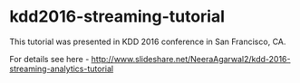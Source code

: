 # kdd2016-streaming-tutorial

This tutorial was presented in KDD 2016 conference in San Francisco, CA.

For details see here - http://www.slideshare.net/NeeraAgarwal2/kdd-2016-streaming-analytics-tutorial
